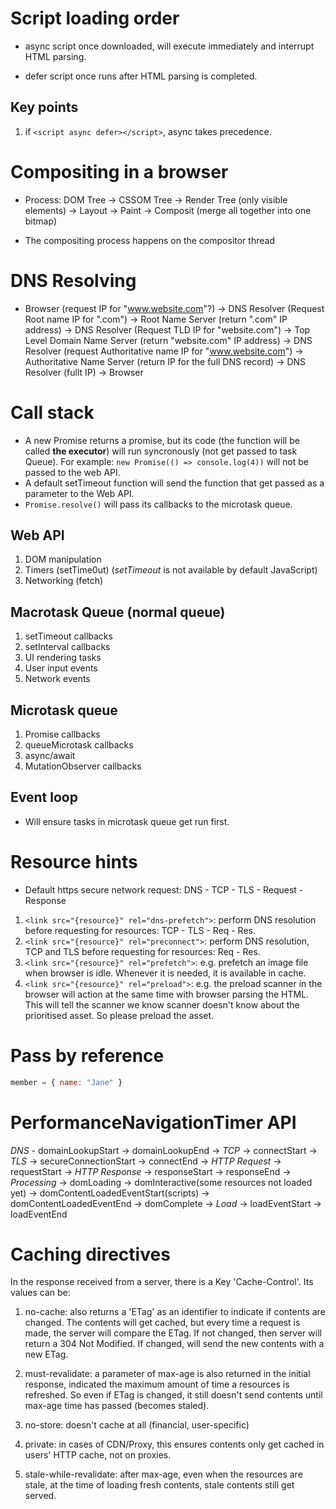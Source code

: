 # Script loading order 

* async script once downloaded, will execute immediately and interrupt HTML parsing.

* defer script once runs after HTML parsing is completed.

## Key points

1. if `<script async defer></script>`, async takes precedence.

# Compositing in a browser

* Process: DOM Tree -> CSSOM Tree -> Render Tree (only visible elements) -> Layout -> Paint -> Composit (merge all together into one bitmap)

* The compositing process happens on the compositor thread

# DNS Resolving

* Browser (request IP for "www.website.com"?) -> DNS Resolver (Request Root name IP for ".com") -> Root Name Server (return ".com" IP address) -> DNS Resolver (Request TLD IP for "website.com") -> Top Level Domain Name Server (return "website.com" IP address) -> DNS Resolver (request Authoritative name IP for "www.website.com") -> Authoritative Name Server (return IP for the full DNS record) -> DNS Resolver (fullt IP) -> Browser

# Call stack

* A new Promise returns a promise, but its code (the function will be called **the executor**) will run syncronously (not get passed to task Queue). For example: `new Promise(() => console.log(4))` will not be passed to the web API.
* A default setTimeout function will send the function that get passed as a parameter to the Web API.
* `Promise.resolve()` will pass its callbacks to the microtask queue.

## Web API

1. DOM manipulation
2. Timers (setTime0ut) (*setTimeout* is not available by default JavaScript) 
3. Networking (fetch)

## Macrotask Queue (normal queue)

1. setTimeout callbacks
2. setInterval callbacks
3. UI rendering tasks
4. User input events
5. Network events

## Microtask queue

1. Promise callbacks
2. queueMicrotask callbacks
3. async/await
4. MutationObserver callbacks

## Event loop

* Will ensure tasks in microtask queue get run first.

# Resource hints

* Default https secure network request: DNS - TCP - TLS - Request - Response

1. `<link src="{resource}" rel="dns-prefetch">`: perform DNS resolution before requesting for resources: TCP - TLS - Req - Res.
2. `<link src="{resource}" rel="preconnect">`: perform DNS resolution, TCP and TLS before requesting for resources: Req - Res.
3. `<link src="{resource}" rel="prefetch">`: e.g. prefetch an image file when browser is idle. Whenever it is needed, it is available in cache.
4. `<link src="{resource}" rel="preload">`: e.g. the preload scanner in the browser will action at the same time with browser parsing the HTML. This will tell the scanner we know scanner doesn't know about the prioritised asset. So please preload the asset.

# Pass by reference

```JavaScript
member = { name: "Jane" }
```

# PerformanceNavigationTimer API

*DNS* - domainLookupStart -> domainLookupEnd -> *TCP* -> connectStart -> *TLS* -> secureConnectionStart -> connectEnd -> *HTTP Request* -> requestStart -> *HTTP Response* -> responseStart -> responseEnd -> *Processing* -> domLoading -> domInteractive(some resources not loaded yet) -> domContentLoadedEventStart(scripts) -> domContentLoadedEventEnd -> domComplete -> *Load* -> loadEventStart -> loadEventEnd

# Caching directives

In the response received from a server, there is a Key 'Cache-Control'. Its values can be:

1. no-cache: also returns a 'ETag' as an identifier to indicate if contents are changed. The contents will get cached, but every time a request is made, the server will compare the ETag. If not changed, then server will return a 304 Not Modified. If changed, will send the new contents with a new ETag.

2. must-revalidate: a parameter of max-age is also returned in the initial response, indicated the maximum amount of time a resources is refreshed. So even if ETag is changed, it still doesn't send contents until max-age time has passed (becomes staled).

3. no-store: doesn't cache at all (financial, user-specific)

4. private: in cases of CDN/Proxy, this ensures contents only get cached in users' HTTP cache, not on proxies.

5. stale-while-revalidate: after max-age, even when the resources are stale, at the time of loading fresh contents, stale contents still get served.
